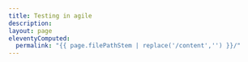 ```yaml
---
title: Testing in agile
description:
layout: page
eleventyComputed:
  permalink: "{{ page.filePathStem | replace('/content','') }}/"
---
```

